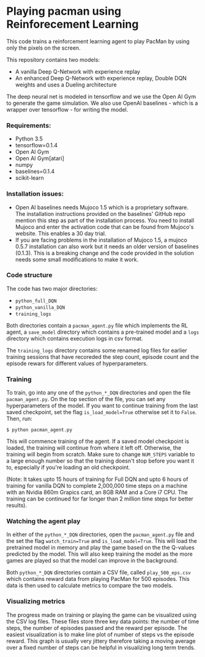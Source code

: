 # Playing pacman using Reinforecement Learning

This code trains a reinforcement learning agent to play PacMan by using only the pixels on the screen.

This repository contains two models:
- A vanilla Deep Q-Network with experience replay
- An enhanced Deep Q-Network with experience replay, Double DQN weights and uses a Dueling architecture

The deep neural net is modeled in tensorflow and we use the Open AI Gym to generate the game simulation. We also use OpenAI baselines - which is a wrapper over tensorflow - for writing the model.

### Requirements:

- Python 3.5
- tensorflow=0.1.4
- Open AI Gym
- Open AI Gym[atari]
- numpy
- baselines=0.1.4
- scikit-learn


### Installation issues:
- Open AI baselines needs Mujoco 1.5 which is a proprietary software. The installation instructions provided on the baselines' GitHub repo mention this step as part of the installation process. You need to install Mujoco and enter the activation code that can be found from Mujoco's website. This enables a 30 day trial.
- If you are facing problems in the installation of Mujoco 1.5, a mujoco 0.5.7 installation can also work but it needs an older version of baselines (0.1.3). This is a breaking change and the code provided in the solution needs some small modifications to make it work.

### Code structure

The code has two major directories:
- `python_full_DQN`
- `python_vanilla_DQN`
- `training_logs`

Both directories contain a `pacman_agent.py` file which implements the RL agent, a `save_model` directory which contains a pre-trained model and a `logs` directory which contains execution logs in csv format.

The `training_logs` directory contains some renamed log files for earlier training sessions that have recoreded the step count, episode count and the episode rewars for different values of hyperparameters.

### Training

To train, go into any one of the `python_*_DQN` directories and open the file `pacman_agent.py`. On the top section of the file, you can set any hyperparameters of the model. If you want to continue training from the last saved checkpoint, set the flag `is_load_model=True` otherwise set it to `False`. Then, run:

```
$ python pacman_agent.py
```
This will commence training of the agent. If a saved model checkpoint is loaded, the training will continue from where it left off. Otherwise, the training will begin from scratch. Make sure to change `NUM_STEPS` variable to a large enough number so that the training doesn't stop before you want it to, especially if you're loading an old checkpoint.

(Note: It takes upto 15 hours of training for Full DQN and upto 6 hours of training for vanilla DQN to complete 2,000,000 time steps on a machine with an Nvidia 860m Grapics card, an 8GB RAM and a Core i7 CPU. The training can be continued for far longer than 2 million time steps for better results).

### Watching the agent play

In either of the `python_*_DQN` directories, open the `pacman_agent.py` file and the set the flag `watch_train=True` and `is_load_model=True`. This will load the pretrained model in memory and play the game based on the the Q-values predicted by the model. This will also keep training the model as the more games are played so that the model can improve in the background.

Both `python_*_DQN` directories contain a CSV file, called `play_500_eps.csv` which contains reward data from playing PacMan for 500 episodes. This data is then used to calculate metrics to compare the two models.

### Visualizing metrics

The progress made on training or playing the game can be visualized using the CSV log files. These files store three key data points: the number of time steps, the number of episodes passed and the reward per episode. The easiest visualization is to make line plot of number of steps vs the episode reward. This graph is usually very jittery therefore taking a moving average over a fixed number of steps can be helpful in visualizing long term trends.
























